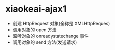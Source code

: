 # xiaokeai-ajax1
* 创建 HttpRequest 对象(全称是 XMLHttpReques)
* 调用对象的 open 方法
* 监听对象的 onreadystatechange 事件
* 调用对象的 send 方法(发送请求)
